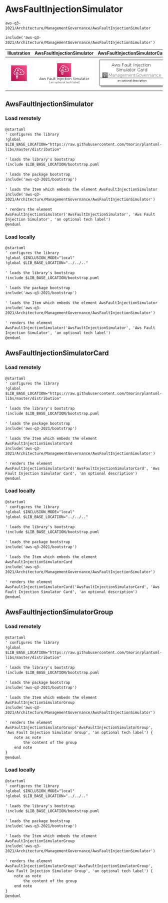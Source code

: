 # AwsFaultInjectionSimulator


```text
aws-q3-2021/Architecture/ManagementGovernance/AwsFaultInjectionSimulator
```

```text
include('aws-q3-2021/Architecture/ManagementGovernance/AwsFaultInjectionSimulator')
```



| Illustration | AwsFaultInjectionSimulator | AwsFaultInjectionSimulatorCard | AwsFaultInjectionSimulatorGroup |
| :---: | :---: | :---: | :---: |
| ![illustration for Illustration](../../../aws-q3-2021/Architecture/ManagementGovernance/AwsFaultInjectionSimulator.png) | ![illustration for AwsFaultInjectionSimulator](../../../aws-q3-2021/Architecture/ManagementGovernance/AwsFaultInjectionSimulator.Local.png) | ![illustration for AwsFaultInjectionSimulatorCard](../../../aws-q3-2021/Architecture/ManagementGovernance/AwsFaultInjectionSimulatorCard.Local.png) | ![illustration for AwsFaultInjectionSimulatorGroup](../../../aws-q3-2021/Architecture/ManagementGovernance/AwsFaultInjectionSimulatorGroup.Local.png) |




## AwsFaultInjectionSimulator

### Load remotely
```plantuml
@startuml
' configures the library
!global $LIB_BASE_LOCATION="https://raw.githubusercontent.com/tmorin/plantuml-libs/master/distribution"

' loads the library's bootstrap
!include $LIB_BASE_LOCATION/bootstrap.puml

' loads the package bootstrap
include('aws-q3-2021/bootstrap')

' loads the Item which embeds the element AwsFaultInjectionSimulator
include('aws-q3-2021/Architecture/ManagementGovernance/AwsFaultInjectionSimulator')

' renders the element
AwsFaultInjectionSimulator('AwsFaultInjectionSimulator', 'Aws Fault Injection Simulator', 'an optional tech label')
@enduml
```

### Load locally
```plantuml
@startuml
' configures the library
!global $INCLUSION_MODE="local"
!global $LIB_BASE_LOCATION="../../.."

' loads the library's bootstrap
!include $LIB_BASE_LOCATION/bootstrap.puml

' loads the package bootstrap
include('aws-q3-2021/bootstrap')

' loads the Item which embeds the element AwsFaultInjectionSimulator
include('aws-q3-2021/Architecture/ManagementGovernance/AwsFaultInjectionSimulator')

' renders the element
AwsFaultInjectionSimulator('AwsFaultInjectionSimulator', 'Aws Fault Injection Simulator', 'an optional tech label')
@enduml
```

## AwsFaultInjectionSimulatorCard

### Load remotely
```plantuml
@startuml
' configures the library
!global $LIB_BASE_LOCATION="https://raw.githubusercontent.com/tmorin/plantuml-libs/master/distribution"

' loads the library's bootstrap
!include $LIB_BASE_LOCATION/bootstrap.puml

' loads the package bootstrap
include('aws-q3-2021/bootstrap')

' loads the Item which embeds the element AwsFaultInjectionSimulatorCard
include('aws-q3-2021/Architecture/ManagementGovernance/AwsFaultInjectionSimulator')

' renders the element
AwsFaultInjectionSimulatorCard('AwsFaultInjectionSimulatorCard', 'Aws Fault Injection Simulator Card', 'an optional description')
@enduml
```

### Load locally
```plantuml
@startuml
' configures the library
!global $INCLUSION_MODE="local"
!global $LIB_BASE_LOCATION="../../.."

' loads the library's bootstrap
!include $LIB_BASE_LOCATION/bootstrap.puml

' loads the package bootstrap
include('aws-q3-2021/bootstrap')

' loads the Item which embeds the element AwsFaultInjectionSimulatorCard
include('aws-q3-2021/Architecture/ManagementGovernance/AwsFaultInjectionSimulator')

' renders the element
AwsFaultInjectionSimulatorCard('AwsFaultInjectionSimulatorCard', 'Aws Fault Injection Simulator Card', 'an optional description')
@enduml
```

## AwsFaultInjectionSimulatorGroup

### Load remotely
```plantuml
@startuml
' configures the library
!global $LIB_BASE_LOCATION="https://raw.githubusercontent.com/tmorin/plantuml-libs/master/distribution"

' loads the library's bootstrap
!include $LIB_BASE_LOCATION/bootstrap.puml

' loads the package bootstrap
include('aws-q3-2021/bootstrap')

' loads the Item which embeds the element AwsFaultInjectionSimulatorGroup
include('aws-q3-2021/Architecture/ManagementGovernance/AwsFaultInjectionSimulator')

' renders the element
AwsFaultInjectionSimulatorGroup('AwsFaultInjectionSimulatorGroup', 'Aws Fault Injection Simulator Group', 'an optional tech label') {
    note as note
        the content of the group
    end note
}
@enduml
```

### Load locally
```plantuml
@startuml
' configures the library
!global $INCLUSION_MODE="local"
!global $LIB_BASE_LOCATION="../../.."

' loads the library's bootstrap
!include $LIB_BASE_LOCATION/bootstrap.puml

' loads the package bootstrap
include('aws-q3-2021/bootstrap')

' loads the Item which embeds the element AwsFaultInjectionSimulatorGroup
include('aws-q3-2021/Architecture/ManagementGovernance/AwsFaultInjectionSimulator')

' renders the element
AwsFaultInjectionSimulatorGroup('AwsFaultInjectionSimulatorGroup', 'Aws Fault Injection Simulator Group', 'an optional tech label') {
    note as note
        the content of the group
    end note
}
@enduml
```

